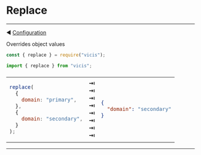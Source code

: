 # Replace

---

◀ [Configuration](/en/configuration.md)

Overrides object values

```js
const { replace } = require("vicis");
```

```js
import { replace } from "vicis";
```

<table><thead><tr><td colspan="3">
</td></tr></thead><tbody>
<tr><td>

```js
replace(
  {
    domain: "primary",
  },
  {
    domain: "secondary",
  }
);
```

</td>
<td>
<strong>&#x21E5;</strong><br>
<strong>&#x21E5;</strong><br>
<strong>&#x21E5;</strong><br>
<strong>&#x21E5;</strong><br>
<strong>&#x21E5;</strong><br>
<strong>&#x21E5;</strong><br>
<strong>&#x21E5;</strong><br>
<strong>&#x21E5;</strong><br>
</td>
<td>

```json
{
  "domain": "secondary"
}
```

</td></tr>
</tbody></table>

---
